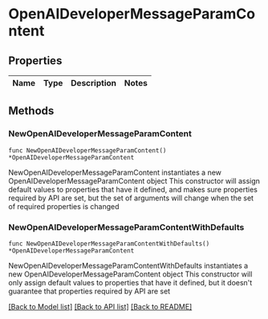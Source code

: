 # OpenAIDeveloperMessageParamContent

## Properties

Name | Type | Description | Notes
------------ | ------------- | ------------- | -------------

## Methods

### NewOpenAIDeveloperMessageParamContent

`func NewOpenAIDeveloperMessageParamContent() *OpenAIDeveloperMessageParamContent`

NewOpenAIDeveloperMessageParamContent instantiates a new OpenAIDeveloperMessageParamContent object
This constructor will assign default values to properties that have it defined,
and makes sure properties required by API are set, but the set of arguments
will change when the set of required properties is changed

### NewOpenAIDeveloperMessageParamContentWithDefaults

`func NewOpenAIDeveloperMessageParamContentWithDefaults() *OpenAIDeveloperMessageParamContent`

NewOpenAIDeveloperMessageParamContentWithDefaults instantiates a new OpenAIDeveloperMessageParamContent object
This constructor will only assign default values to properties that have it defined,
but it doesn't guarantee that properties required by API are set


[[Back to Model list]](../README.md#documentation-for-models) [[Back to API list]](../README.md#documentation-for-api-endpoints) [[Back to README]](../README.md)


